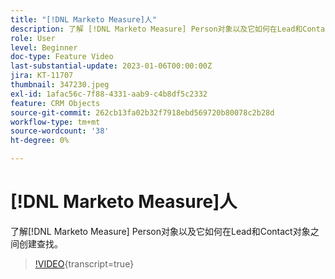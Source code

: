 ```yaml
---
title: "[!DNL Marketo Measure]人"
description: 了解 [!DNL Marketo Measure] Person对象以及它如何在Lead和Contact对象之间创建查找。
role: User
level: Beginner
doc-type: Feature Video
last-substantial-update: 2023-01-06T00:00:00Z
jira: KT-11707
thumbnail: 347230.jpeg
exl-id: 1afac56c-7f88-4331-aab9-c4b8df5c2332
feature: CRM Objects
source-git-commit: 262cb13fa02b32f7918ebd569720b80078c2b28d
workflow-type: tm+mt
source-wordcount: '38'
ht-degree: 0%

---
```


# [!DNL Marketo Measure]人

了解[!DNL Marketo Measure] Person对象以及它如何在Lead和Contact对象之间创建查找。

>[!VIDEO](https://video.tv.adobe.com/v/347230/?learn=on){transcript=true}
